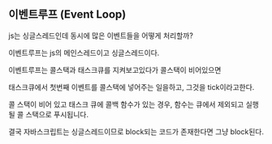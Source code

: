 ## 이벤트루프 (Event Loop)

js는 싱글스레드인데 동시에 많은 이벤트들을 어떻게 처리할까?

이벤트루프는 js의 메인스레드이고 싱글스레드이다.

이벤트루프는 콜스택과 태스크큐를 지켜보고있다가 콜스택이 비어있으면

태스크큐에서 첫번째 이벤트를 콜스택에 넣어주는 일을하고, 그것을 tick이라고한다.

콜 스택이 비어 있고 태스크 큐에 콜백 함수가 있는 경우, 함수는 큐에서 제외되고 실행될 콜 스택으로 푸시됩니다.

결국 자바스크립트는 싱글스레드이므로 block되는 코드가 존재한다면 그냥 block된다.
